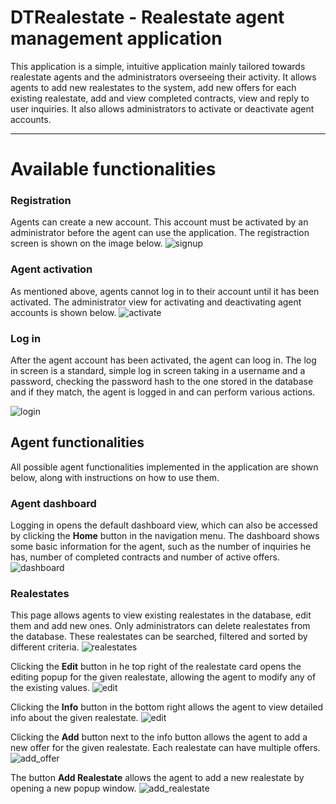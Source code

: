 # DTRealestate - Realestate agent management application

This application is a simple, intuitive application mainly tailored towards realestate agents and the administrators overseeing their activity. It allows agents to add new realestates to the system, add new offers for each existing realestate, add and view completed contracts, view and reply to user inquiries. It also allows administrators to activate or deactivate agent accounts.

***
# Available functionalities

### Registration

Agents can create a new account. This account must be activated by an administrator before the agent can use the application. The registraction screen is shown on the image below.
![signup](https://github.com/Chameleeon/DTRealestate/blob/main/Screenshots/signup.png)

### Agent activation

As mentioned above, agents cannot log in to their account until it has been activated. The administrator view for activating and deactivating agent accounts is shown below.
![activate](https://github.com/Chameleeon/DTRealestate/blob/main/Screenshots/admin_agents.png)

### Log in

After the agent account has been activated, the agent can loog in. The log in screen is a standard, simple log in screen taking in a username and a password, checking the password hash to the one stored in the database and if they match, the agent is logged in and can perform various actions.

![login](https://github.com/Chameleeon/DTRealestate/blob/main/Screenshots/login.png)

## Agent functionalities

All possible agent functionalities implemented in the application are shown below, along with instructions on how to use them.

### Agent dashboard

Logging in opens the default dashboard view, which can also be accessed by clicking the **Home** button in the navigation menu. The dashboard shows some basic information for the agent, such as the number of inquiries he has, number of completed contracts and number of active offers.
![dashboard](https://github.com/Chameleeon/DTRealestate/blob/main/Screenshots/home_agent.png)

### Realestates

This page allows agents to view existing realestates in the database, edit them and add new ones. Only administrators can delete realestates from the database. These realestates can be searched, filtered and sorted by different criteria.
![realestates](https://github.com/Chameleeon/DTRealestate/blob/main/Screenshots/realestates.png)

Clicking the **Edit** button in he top right of the realestate card opens the editing popup for the given realestate, allowing the agent to modify any of the existing values.
![edit](https://github.com/Chameleeon/DTRealestate/blob/main/Screenshots/edit_realestate.png)

Clicking the **Info** button in the bottom right allows the agent to view detailed info about the given realestate.
![edit](https://github.com/Chameleeon/DTRealestate/blob/main/Screenshots/realestate_info.png)

Clicking the **Add** button next to the info button allows the agent to add a new offer for the given realestate. Each realestate can have multiple offers.
![add_offer](https://github.com/Chameleeon/DTRealestate/blob/main/Screenshots/add_offer.png)

The button **Add Realestate** allows the agent to add a new realestate by opening a new popup window.
![add_realestate](https://github.com/Chameleeon/DTRealestate/blob/main/Screenshots/add_realestate.png)

